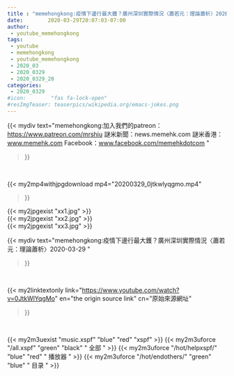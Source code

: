 ```yaml
---
title : "memehongkong:疫情下邊行最大鑊？廣州深圳實際情況〈蕭若元：理論蕭析〉2020-03-29 "
date:        2020-03-29T20:07:03-07:00
author:
 - youtube_memehongkong
tags:
 - youtube
 - memehongkong
 - youtube_memehongkong
 - 2020_03
 - 2020_0329
 - 2020_0329_20
categories:
 - 2020_0329
#icon:        "fas fa-lock-open"
#resImgTeaser: teaserpics/wikipedia.org/emacs-jokes.png
---
```


{{< mydiv text="memehongkong:加入我們的patreon：https://www.patreon.com/mrshiu 謎米新聞：news.memehk.com 謎米香港： www.memehk.com Facebook：www.facebook.com/memehkdotcom "
>}}
<br>


{{< my2mp4withjpgdownload mp4="20200329_0jtkwlyqgmo.mp4"
>}}

{{< my2jpgexist "xx1.jpg" >}}<br>
{{< my2jpgexist "xx2.jpg" >}}<br>
{{< my2jpgexist "xx3.jpg" >}}<br>



{{< mydiv text="memehongkong:疫情下邊行最大鑊？廣州深圳實際情況〈蕭若元：理論蕭析〉2020-03-29 "
>}}
<br>

{{< my2linktextonly link="https://www.youtube.com/watch?v=0JtkWlYqgMo"
en="the origin source link" cn="原始來源網址"
>}}


<br>

{{< my2m3uexist "music.xspf"        "blue"   "red"    "xspf" >}} {{< my2m3uforce "/all.xspf"         "green"  "black"  " 全部 " >}} {{< my2m3uforce "/hot/helpxspf/"    "blue"   "red"    " 播放器 " >}} {{< my2m3uforce "/hot/endothers/"   "green"  "blue"   " 目录 " >}} 
